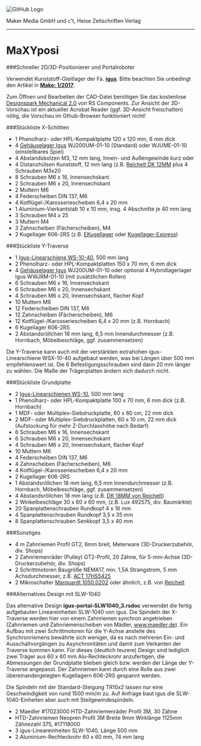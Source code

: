 ![GitHub Logo](http://www.heise.de/make/icons/make_logo.png)

Maker Media GmbH und c't, Heise Zeitschriften Verlag

***

# MaXYposi

###Schneller 2D/3D-Positionierer und Portalroboter

Verwendet Kunststoff-Gleitlager der Fa. **[igus](http://www.igus.de)**. Bitte beachten Sie unbedingt den Artikel in **[Make: 1/2017](https://shop.heise.de/katalog/make-1-2017)**.

Zum Öffnen und Bearbeiten der CAD-Datei benötigen Sie das kostenlose [Designspark Mechanical 2.0](https://www.rs-online.com/designspark/mechanical-software) von RS Components. Zur Ansicht der 3D-Vorschau ist ein aktueller Acrobat Reader (ggf. 3D-Ansicht freischalten) nötig, die Vorschau im Gthub-Browser funktioniert nicht!

###Stückliste X-Schlitten

- 1 Phenolharz- oder HPL-Kompaktplatte 120 x 120 mm, 6 mm dick
- 4 [Gehäuselager Igus](https://www.igus.de/wpck/2003/DryLin_W_Doppelschiene) WJ200UM-01-10 (Standard) oder WJUME-01-10 (einstellbares Spiel)
- 4 Abstandsbolzen M3, 12 mm lang, Innen- und Außengewinde kurz oder 
- 4 Distanzhülsen Kunststoff, 12 mm lang (z.B. [Reichelt DK 12MM](https://www.reichelt.de/Distanzhuelsen-etc-/DK-12MM/3/index.html?ACTION=3&LA=446&ARTICLE=44733&GROUPID=7758&artnr=DK+12MM&SEARCH=DK%2B12mm) plus 4 Schrauben M3x20
- 8 Schrauben M6 x 16, Innensechskant
- 2 Schrauben M6 x 20, Innensechskant
- 2 Muttern M6
- 4 Federscheiben DIN 137, M6
- 4 Kotflügel-/Karosseriescheiben 6,4 x 20 mm
- 1 Aluminium-Vierkantstab 10 x 10 mm, insg. 4 Abschnitte je 40 mm lang
- 3 Schrauben M4 x 25
- 3 Muttern M4
- 3 Zahnscheiben (Fächerscheiben), M4
- 2 Kugellager 606-2RS (z.B. [EKugellager](https://www.ekugellager.de) oder [Kugellager-Express](https://www.kugellager-express.de))

###Stückliste Y-Traverse

- 1 [Igus-Linearschiene WS-10-40](https://www.igus.de/wpck/2003/DryLin_W_Doppelschiene), 500 mm lang
- 2 Phenolharz- oder HPL-Kompaktplatten 150 x 70 mm, 6 mm dick
- 4 [Gehäuselager Igus](https://www.igus.de/wpck/2003/DryLin_W_Doppelschiene) WJ200UM-01-10 oder optional 4 Hybridlagerlager Igus  WWJRM-01-10 (mit zusätzlichen Rollen)
- 6 Schrauben M6 x 16, Innensechskant
- 6 Schrauben M6 x 20, Innensechskant
- 4 Schrauben M6 x 20, Innensechskant, flacher Kopf
- 10 Muttern M6
- 12 Federscheiben DIN 137, M6
- 12 Zahnscheiben (Fächerscheiben), M6
- 12 Kotflügel-/Karosseriescheiben 6,4 x 20 mm (z.B. Hornbach)
- 6 Kugellager 606-2RS
- 2 Abstandsröllchen 18 mm lang, 6,5 mm Innendurchmesser (z.B. Hornbach, Möbelbeschläge, ggf. zusammensetzen)

Die Y-Traverse kann auch mit der verstärkten extrahohen igus-Linearschiene WSX-10-40 aufgebaut werden, was bei Längen über 500 mm empfehlenswert ist. Die 6 Befestigungsschrauben sind dann 20 mm länger zu wählen. Die Maße der Trägerplatten ändern sich dadurch nicht.

###Stückliste Grundplatte

- 2 [Igus-Linearschienen WS-10](https://www.igus.de/wpck/2002/DryLin_W_Einzelschiene_rund), 500 mm lang
- 1 Phenolharz- oder HPL-Kompaktplatte 100 x 70 mm, 6 mm dick (z.B. Hornbach)
- 1 MDF- oder Multiplex-Siebdruckplatte, 60 x 60 cm, 22 mm dick
- 2 MDF- oder Multiplex-Siebdruckplatten, 60 x 10 cm, 22 mm dick (Aufstockung für mehr Z-Durchlasshöhe nach Bedarf)
- 6 Schrauben M6 x 16, Innensechskant
- 6 Schrauben M6 x 20, Innensechskant
- 4 Schrauben M6 x 20, Innensechskant, flacher Kopf
- 10 Muttern M6
- 4 Federscheiben DIN 137, M6
- 4 Zahnscheiben (Fächerscheiben), M6
- 4 Kotflügel-/Karosseriescheiben 6,4 x 20 mm
- 2 Kugellager 606-2RS
- 1 Abstandsröllchen 18 mm lang, 6,5 mm Innendurchmesser (z.B. Hornbach, Möbelbeschläge, ggf. zusammensetzen)
- 4 Abstandsröllchen 18 mm lang (z.B. [DK 18MM von Reichelt](https://www.reichelt.de/?ACTION=3;ARTICLE=44736))
- 2 Winkelbeschläge 30 x 60 x 60 mm, (z.B. Lux 492575, div. Baumärkte)
- 20 Spanplattenschrauben Rundkopf 4 x 16 mm
- 4 Spanplattenschrauben Rundkopf 3,5 x 35 mm
- 8 Spanplattenschrauben Senkkopf 3,5 x 40 mm

###Sonstiges

- 4 m Zahnriemen Profil GT2, 6mm breit, Meterware (3D-Druckerzubehör, div. Shops)
- 2 Zahnriemenräder (Pulley) GT2-Profil, 20 Zähne, für 5-mm-Achse (3D-Druckerzubehör, div. Shops)
- 2 Schrittmotoren Baugröße NEMA17, min. 1,5A Strangstrom, 5 mm Achsdurchmesser, z.B. [ACT 17HS5425](http://www.act-motor.com/product/17hs_en.html)
- 2 Mikroschalter [Marquardt 1050.0202](https://www.marquardt-shop.com/de/produkte/schalter/schnappschalter/1050/1050.0202.html) oder ähnlich, z.B. von [Reichelt](https://www.reichelt.de/?ACTION=3;ARTICLE=166855)

###Alternatives Design mit SLW-1040

Das alternative Design **igus-portal-SLW1040_3.rsdoc** verwendet die fertig aufgebauten Lineareinheiten SLW-1040 von igus. Die Spindeln der X-Traverse werden hier von einem Zahnriemen synchron angetrieben (Zahnriemen und Zahnriemenscheiben von Mädler, www.maedler.de). Ein Aufbau mit zwei Schrittmotoren für die Y-Achse anstelle des Synchronriemens bewährte sich weniger, da es nach mehreren Ein- und Ausschaltvorgängen zu Asynchronitäten und damit zum Verkanten der Traverse kommen kann. Für dieses (deutlich teurere) Design sind lediglich zwei Träger aus 60 x 60 mm Alu-Rechteckrohr anzufertigen, die Abmessungen der Grundplatte bleiben gleich bzw. werden der Länge der Y-Traverse angepasst. Der Zahnriemen kann durch eine Rolle aus zwei übereinandergelegten Kugellagern 606-2RS gespannt werden.

Die Spindeln mit der Standard-Steigung TR10x2 lassen nur eine Geschwindigkeit von rund 1500 mm/m zu. Auf Anfrage baut igus die SLW-1040-Einheiten aber auch mit Steilgewindespindeln.

- 2 Maedler #17023000 HTD-Zahnriemenräder Profil 3M, 30 Zähne
- HTD-Zahnriemen Neopren Profil 3M Breite 9mm Wirklänge 1125mm Zähnezahl 375, #17118000
- 3 igus-Lineareinheiten SLW-1040, Länge 500 mm
- 2 Aluminium-Rechteckrohr 60 x 60 mm, 74 mm lang
